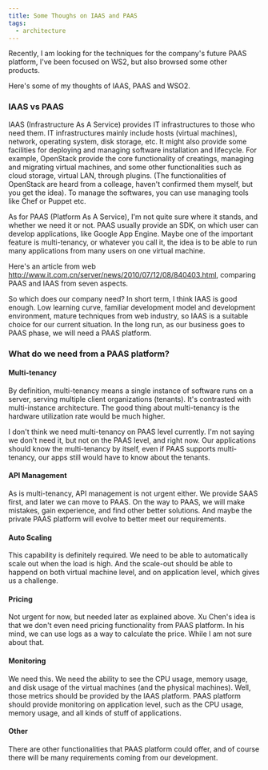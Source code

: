 ```yaml
---
title: Some Thoughs on IAAS and PAAS
tags:
  - architecture
---
```

Recently, I am looking for the techniques for the company's future
PAAS platform, I've been focused on WS2, but also browsed some other
products.

Here's some of my thoughts of IAAS, PAAS and WSO2.

<!--more-->

### IAAS vs PAAS

IAAS (Infrastructure As A Service) provides IT infrastructures to
those who need them. IT infrastructures mainly include hosts (virtual
machines), network, operating system, disk storage, etc. It might also
provide some facilities for deploying and managing software
installation and lifecycle. For example, OpenStack provide the core
functionality of creatings, managing and migrating virtual machines,
and some other functionalities such as cloud storage, virtual LAN,
through plugins. (The functionalities of OpenStack are heard from a
colleage, haven't confirmed them myself, but you get the idea). To
manage the softwares, you can use managing tools like Chef or Puppet
etc.

As for PAAS (Platform As A Service), I'm not quite sure where it
stands, and whether we need it or not. PAAS usually provide an SDK, on
which user can develop applications, like Google App Engine. Maybe one
of the important feature is multi-tenancy, or whatever you call it,
the idea is to be able to run many applications from many users on one
virtual machine.

Here's an article from web
http://www.it.com.cn/server/news/2010/07/12/08/840403.html, comparing
PAAS and IAAS from seven aspects.

So which does our company need? In short term, I think IAAS is good
enough. Low learning curve, familiar development model and development
environment, mature techniques from web industry, so IAAS is a
suitable choice for our current situation. In the long run, as our
business goes to PAAS phase, we will need a PAAS platform.

### What do we need from a PAAS platform?

#### Multi-tenancy

By definition, multi-tenancy means a single instance of software runs
on a server, serving multiple client organizations (tenants). It's
contrasted with multi-instance architecture. The good thing about
multi-tenancy is the hardware utilization rate would be much
higher.

I don't think we need multi-tenancy on PAAS level currently. I'm not
saying we don't need it, but not on the PAAS level, and right now. Our
applications should know the multi-tenancy by itself, even if PAAS
supports multi-tenancy, our apps still would have to know about the
tenants.

#### API Management

As is multi-tenancy, API management is not urgent either. We provide
SAAS first, and later we can move to PAAS. On the way to PAAS, we will
make mistakes, gain experience, and find other better solutions. And
maybe the private PAAS platform will evolve to better meet our
requirements.

#### Auto Scaling

This capability is definitely required. We need to be able to
automatically scale out when the load is high. And the scale-out
should be able to happend on both virtual machine level, and on
application level, which gives us a challenge.

#### Pricing

Not urgent for now, but needed later as explained above. Xu Chen's
idea is that we don't even need pricing functionality from PAAS
platform. In his mind, we can use logs as a way to calculate the
price. While I am not sure about that.

#### Monitoring

We need this. We need the ability to see the CPU usage, memory usage,
and disk usage of the virtual machines (and the physical
machines). Well, those metrics should be provided by the IAAS
platform. PAAS platform should provide monitoring on application
level, such as the CPU usage, memory usage, and all kinds of stuff of
applications.

#### Other

There are other functionalities that PAAS platform could offer, and of
course there will be many requirements coming from our development.
